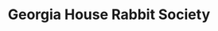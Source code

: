 ---
title: "Georgia House Rabbit Society"
url: /kennesaw/georgia-house-rabbit-society/
shop: Tiere
---